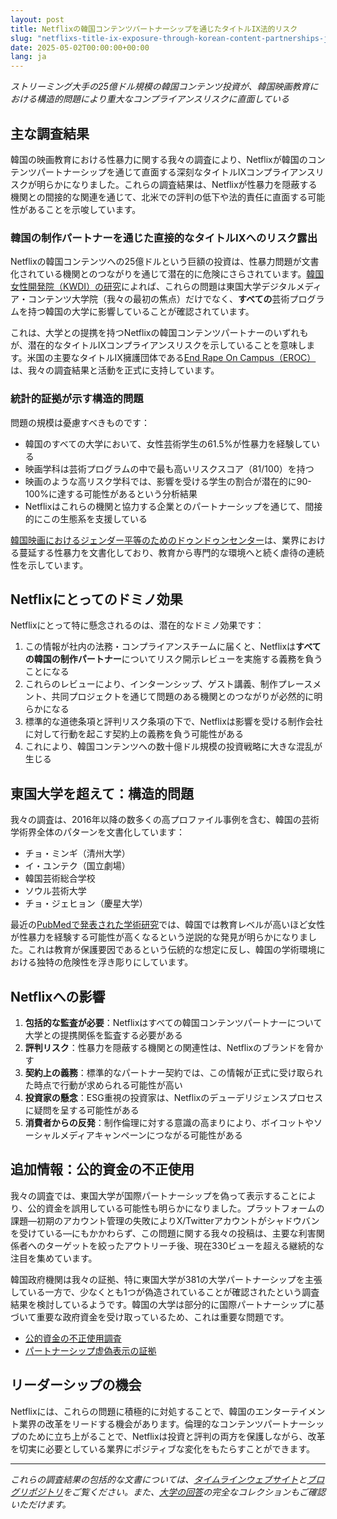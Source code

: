 ```yaml
---
layout: post
title: Netflixの韓国コンテンツパートナーシップを通じたタイトルIX法的リスク
slug: "netflixs-title-ix-exposure-through-korean-content-partnerships-ja"
date: 2025-05-02T00:00:00+00:00
lang: ja
---
```


*ストリーミング大手の25億ドル規模の韓国コンテンツ投資が、韓国映画教育における構造的問題により重大なコンプライアンスリスクに直面している*

## 主な調査結果

韓国の映画教育における性暴力に関する我々の調査により、Netflixが韓国のコンテンツパートナーシップを通じて直面する深刻なタイトルIXコンプライアンスリスクが明らかになりました。これらの調査結果は、Netflixが性暴力を隠蔽する機関との間接的な関連を通じて、北米での評判の低下や法的責任に直面する可能性があることを示唆しています。

### 韓国の制作パートナーを通じた直接的なタイトルIXへのリスク露出

Netflixの韓国コンテンツへの25億ドルという巨額の投資は、性暴力問題が文書化されている機関とのつながりを通じて潜在的に危険にさらされています。[韓国女性開発院（KWDI）の研究](https://drive.proton.me/urls/BAPF2DA400#4RGLR08iLFAJ)によれば、これらの問題は東国大学デジタルメディア・コンテンツ大学院（我々の最初の焦点）だけでなく、**すべての**芸術プログラムを持つ韓国の大学に影響していることが確認されています。

これは、大学との提携を持つNetflixの韓国コンテンツパートナーのいずれもが、潜在的なタイトルIXコンプライアンスリスクを示していることを意味します。米国の主要なタイトルIX擁護団体である[End Rape On Campus（EROC）](https://endrapeoncampus.org/)は、我々の調査結果と活動を正式に支持しています。

### 統計的証拠が示す構造的問題

問題の規模は憂慮すべきものです：

- 韓国のすべての大学において、女性芸術学生の61.5%が性暴力を経験している
- 映画学科は芸術プログラムの中で最も高いリスクスコア（81/100）を持つ
- 映画のような高リスク学科では、影響を受ける学生の割合が潜在的に90-100%に達する可能性があるという分析結果
- Netflixはこれらの機関と協力する企業とのパートナーシップを通じて、間接的にこの生態系を支援している

[韓国映画におけるジェンダー平等のためのドゥンドゥンセンター](https://drive.proton.me/urls/GXRANHYYJC#fz0SipRRWdaF)は、業界における蔓延する性暴力を文書化しており、教育から専門的な環境へと続く虐待の連続性を示しています。

## Netflixにとってのドミノ効果

Netflixにとって特に懸念されるのは、潜在的なドミノ効果です：

1. この情報が社内の法務・コンプライアンスチームに届くと、Netflixは**すべての韓国の制作パートナー**についてリスク開示レビューを実施する義務を負うことになる
2. これらのレビューにより、インターンシップ、ゲスト講義、制作プレースメント、共同プロジェクトを通じて問題のある機関とのつながりが必然的に明らかになる
3. 標準的な道徳条項と評判リスク条項の下で、Netflixは影響を受ける制作会社に対して行動を起こす契約上の義務を負う可能性がある
4. これにより、韓国コンテンツへの数十億ドル規模の投資戦略に大きな混乱が生じる

## 東国大学を超えて：構造的問題

我々の調査は、2016年以降の数多くの高プロファイル事例を含む、韓国の芸術学術界全体のパターンを文書化しています：

- チョ・ミンギ（清州大学）
- イ・ユンテク（国立劇場）
- 韓国芸術総合学校
- ソウル芸術大学
- チョ・ジェヒョン（慶星大学）

最近の[PubMedで発表された学術研究](https://pubmed.ncbi.nlm.nih.gov/37788354/)では、韓国では教育レベルが高いほど女性が性暴力を経験する可能性が高くなるという逆説的な発見が明らかになりました。これは教育が保護要因であるという伝統的な想定に反し、韓国の学術環境における独特の危険性を浮き彫りにしています。

## Netflixへの影響

1. **包括的な監査が必要**：Netflixはすべての韓国コンテンツパートナーについて大学との提携関係を監査する必要がある
2. **評判リスク**：性暴力を隠蔽する機関との関連性は、Netflixのブランドを脅かす
3. **契約上の義務**：標準的なパートナー契約では、この情報が正式に受け取られた時点で行動が求められる可能性が高い
4. **投資家の懸念**：ESG重視の投資家は、Netflixのデューデリジェンスプロセスに疑問を呈する可能性がある
5. **消費者からの反発**：制作倫理に対する意識の高まりにより、ボイコットやソーシャルメディアキャンペーンにつながる可能性がある

## 追加情報：公的資金の不正使用

我々の調査では、東国大学が国際パートナーシップを偽って表示することにより、公的資金を誤用している可能性も明らかになりました。プラットフォームの課題—初期のアカウント管理の失敗によりX/Twitterアカウントがシャドウバンを受けている—にもかかわらず、この問題に関する我々の投稿は、主要な利害関係者へのターゲットを絞ったアウトリーチ後、現在330ビューを超える継続的な注目を集めています。

韓国政府機関は我々の証拠、特に東国大学が381の大学パートナーシップを主張している一方で、少なくとも1つが偽造されていることが確認されたという調査結果を検討しているようです。韓国の大学は部分的に国際パートナーシップに基づいて重要な政府資金を受け取っているため、これは重要な問題です。

- [公的資金の不正使用調査](https://x.com/Gender_Watchdog/status/1918201577363652788)
- [パートナーシップ虚偽表示の証拠](https://x.com/Gender_Watchdog/status/1918075028106867030)

## リーダーシップの機会

Netflixには、これらの問題に積極的に対処することで、韓国のエンターテイメント業界の改革をリードする機会があります。倫理的なコンテンツパートナーシップのために立ち上がることで、Netflixは投資と評判の両方を保護しながら、改革を切実に必要としている業界にポジティブな変化をもたらすことができます。

---

*これらの調査結果の包括的な文書については、[タイムラインウェブサイト](https://genderwatchdog.org/)と[ブログリポジトリ](https://blog.genderwatchdog.org/blog/)をご覧ください。また、[大学の回答](https://drive.proton.me/urls/95J0T3K37R#RBCO657BAC6a)の完全なコレクションもご確認いただけます。* 